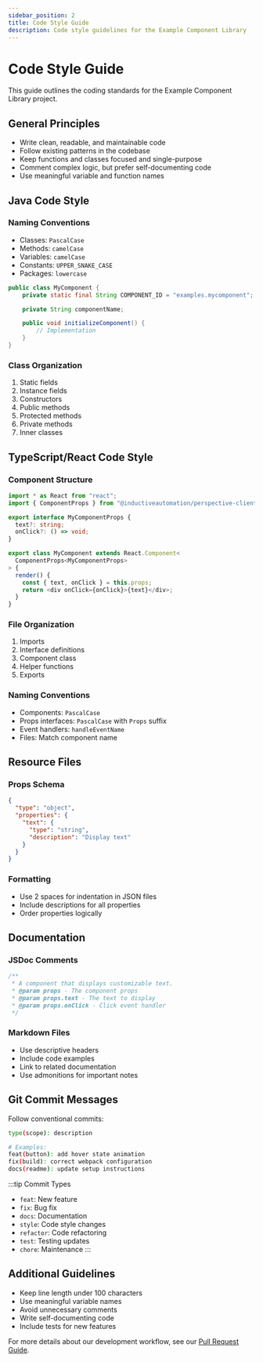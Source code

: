 ```yaml
---
sidebar_position: 2
title: Code Style Guide
description: Code style guidelines for the Example Component Library
---
```


# Code Style Guide

This guide outlines the coding standards for the Example Component Library project.

## General Principles

- Write clean, readable, and maintainable code
- Follow existing patterns in the codebase
- Keep functions and classes focused and single-purpose
- Comment complex logic, but prefer self-documenting code
- Use meaningful variable and function names

## Java Code Style

### Naming Conventions

- Classes: `PascalCase`
- Methods: `camelCase`
- Variables: `camelCase`
- Constants: `UPPER_SNAKE_CASE`
- Packages: `lowercase`

```java
public class MyComponent {
    private static final String COMPONENT_ID = "examples.mycomponent";

    private String componentName;

    public void initializeComponent() {
        // Implementation
    }
}
```

### Class Organization

1. Static fields
2. Instance fields
3. Constructors
4. Public methods
5. Protected methods
6. Private methods
7. Inner classes

## TypeScript/React Code Style

### Component Structure

```typescript
import * as React from "react";
import { ComponentProps } from "@inductiveautomation/perspective-client";

export interface MyComponentProps {
  text?: string;
  onClick?: () => void;
}

export class MyComponent extends React.Component<
  ComponentProps<MyComponentProps>
> {
  render() {
    const { text, onClick } = this.props;
    return <div onClick={onClick}>{text}</div>;
  }
}
```

### File Organization

1. Imports
2. Interface definitions
3. Component class
4. Helper functions
5. Exports

### Naming Conventions

- Components: `PascalCase`
- Props interfaces: `PascalCase` with `Props` suffix
- Event handlers: `handleEventName`
- Files: Match component name

## Resource Files

### Props Schema

```json title="mycomponent.props.json"
{
  "type": "object",
  "properties": {
    "text": {
      "type": "string",
      "description": "Display text"
    }
  }
}
```

### Formatting

- Use 2 spaces for indentation in JSON files
- Include descriptions for all properties
- Order properties logically

## Documentation

### JSDoc Comments

```typescript
/**
 * A component that displays customizable text.
 * @param props - The component props
 * @param props.text - The text to display
 * @param props.onClick - Click event handler
 */
```

### Markdown Files

- Use descriptive headers
- Include code examples
- Link to related documentation
- Use admonitions for important notes

## Git Commit Messages

Follow conventional commits:

```bash
type(scope): description

# Examples:
feat(button): add hover state animation
fix(build): correct webpack configuration
docs(readme): update setup instructions
```

:::tip Commit Types

- `feat`: New feature
- `fix`: Bug fix
- `docs`: Documentation
- `style`: Code style changes
- `refactor`: Code refactoring
- `test`: Testing updates
- `chore`: Maintenance
  :::

## Additional Guidelines

- Keep line length under 100 characters
- Use meaningful variable names
- Avoid unnecessary comments
- Write self-documenting code
- Include tests for new features

For more details about our development workflow, see our [Pull Request Guide](./pull-requests).
